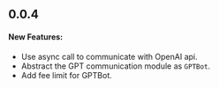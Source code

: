 ## 0.0.4

#### New Features:

- Use async call to communicate with OpenAI api.
- Abstract the GPT communication module as `GPTBot`.
- Add fee limit for GPTBot.